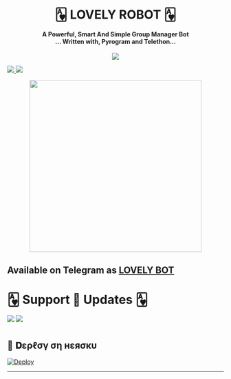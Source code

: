 <h1 align="center"><b> 🂱 LOVELY ROBOT 🂱 </b></h1>

<h4 align="center">A Powerful, Smart And Simple Group Manager Bot <br> ... Written with, Pyrogram and Telethon...</h4>
<p align='center'>
<p align="center">
  <img src="https://telegra.ph/file/e0fe477730310fb1b610e.jpg">
</p>

  <a href="https://www.python.org/" alt="made-with-python"> <img src="https://img.shields.io/badge/Made%20with-Python-1f425f.svg?style=flat-square&logo=python&color=blue" /> </a>
  <a href="https://github.com/Official-afk-xD/Yuriko-xD/graphs/commit-activity" alt="Maintenance"> <img src="https://img.shields.io/badge/Maintained%3F-yes-green.svg?style=flat-square" /> </a>
</p>

<p align="center"><a href="https://t.me/LOVELY_RO_BOT"><img src="(https://telegra.ph/file/e0fe477730310fb1b610e.jpg)" width="400"></a></p>

## Available on Telegram as [LOVELY BOT](https://t.me/LOVELY_RO_BOT)

# 🂱 Support 🎼 Updates 🂱
<a href="https://t.me/TEAM_SHADOW_SUPPORT"><img src="https://img.shields.io/badge/Join-Telegram%20Channel-red.svg?logo=Telegram"></a>
<a href="t.me/TEAM_SHADOW_XD"><img src="https://img.shields.io/badge/Join-Telegram%20Group-blue.svg?logo=telegram"></a>

#

## 🚀 𝐃ερℓσү ση нεяσкυ 


[![Deploy](https://telegra.ph/file/272d05fa5ebebf113a006.jpg)](https://heroku.com/deploy?template=https://github.com/Official-Afk-xD/LOVELY-ROBOT)
 
__________________________________

#
